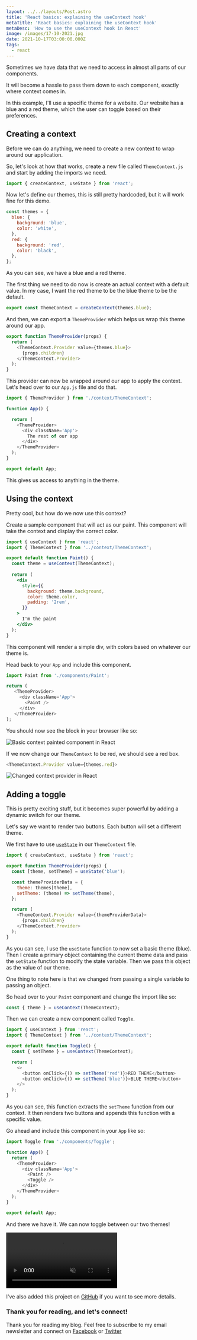 ```yaml
---
layout: ../../layouts/Post.astro
title: 'React basics: explaining the useContext hook'
metaTitle: 'React basics: explaining the useContext hook'
metaDesc: 'How to use the useContext hook in React'
image: /images/17-10-2021.jpg
date: 2021-10-17T03:00:00.000Z
tags:
  - react
---
```

Sometimes we have data that we need to access in almost all parts of our components.

It will become a hassle to pass them down to each component, exactly where context comes in.

In this example, I'll use a specific theme for a website.
Our website has a blue and a red theme, which the user can toggle based on their preferences.

## Creating a context

Before we can do anything, we need to create a new context to wrap around our application.

So, let's look at how that works, create a new file called `ThemeContext.js` and start by adding the imports we need.

```js
import { createContext, useState } from 'react';
```

Now let's define our themes, this is still pretty hardcoded, but it will work fine for this demo.

```js
const themes = {
  blue: {
    background: 'blue',
    color: 'white',
  },
  red: {
    background: 'red',
    color: 'black',
  },
};
```

As you can see, we have a blue and a red theme.

The first thing we need to do now is create an actual context with a default value.
In my case, I want the red theme to be the blue theme to be the default.

```js
export const ThemeContext = createContext(themes.blue);
```

And then, we can export a `ThemeProvider` which helps us wrap this theme around our app.

```js
export function ThemeProvider(props) {
  return (
    <ThemeContext.Provider value={themes.blue}>
      {props.children}
    </ThemeContext.Provider>
  );
}
```

This provider can now be wrapped around our app to apply the context. Let's head over to our `App.js` file and do that.

```js
import { ThemeProvider } from './context/ThemeContext';

function App() {

  return (
    <ThemeProvider>
      <div className='App'>
        The rest of our app
      </div>
    </ThemeProvider>
  );
}

export default App;
```

This gives us access to anything in the theme.

## Using the context

Pretty cool, but how do we now use this context?

Create a sample component that will act as our paint. This component will take the context and display the correct color.

```jsx
import { useContext } from 'react';
import { ThemeContext } from '../context/ThemeContext';

export default function Paint() {
  const theme = useContext(ThemeContext);
  
  return (
    <div
      style={{
        background: theme.background,
        color: theme.color,
        padding: '2rem',
      }}
    >
      I'm the paint
    </div>
  );
}
```

This component will render a simple div, with colors based on whatever our theme is.

Head back to your `App` and include this component.

```js
import Paint from './components/Paint';

return (
   <ThemeProvider>
     <div className='App'>
       <Paint />
     </div>
   </ThemeProvider>
);
```

You should now see the block in your browser like so:

![Basic context painted component in React](https://cdn.hashnode.com/res/hashnode/image/upload/v1633673041261/hqoFz5uOE.png)

If we now change our `ThemeContext` to be red, we should see a red box.

```js
<ThemeContext.Provider value={themes.red}>
```

![Changed context provider in React](https://cdn.hashnode.com/res/hashnode/image/upload/v1633673125222/Rt1pNhzK2.png)

## Adding a toggle

This is pretty exciting stuff, but it becomes super powerful by adding a dynamic switch for our theme.

Let's say we want to render two buttons. Each button will set a different theme.

We first have to use [`useState`](https://daily-dev-tips.com/posts/react-basics-explaining-the-usestate-hook/) in our `ThemeContext` file.

```js
import { createContext, useState } from 'react';

export function ThemeProvider(props) {
  const [theme, setTheme] = useState('blue');

  const themeProviderData = {
    theme: themes[theme],
    setTheme: (theme) => setTheme(theme),
  };

  return (
    <ThemeContext.Provider value={themeProviderData}>
      {props.children}
    </ThemeContext.Provider>
  );
}
```

As you can see, I use the `useState` function to now set a basic theme (blue).
Then I create a primary object containing the current theme data and pass the `setState` function to modify the state variable.
Then we pass this object as the value of our theme.

One thing to note here is that we changed from passing a single variable to passing an object.

So head over to your `Paint` component and change the import like so:

```js
const { theme } = useContext(ThemeContext);
```

Then we can create a new component called `Toggle`.

```js
import { useContext } from 'react';
import { ThemeContext } from '../context/ThemeContext';

export default function Toggle() {
  const { setTheme } = useContext(ThemeContext);

  return (
    <>
      <button onClick={() => setTheme('red')}>RED THEME</button>
      <button onClick={() => setTheme('blue')}>BLUE THEME</button>
    </>
  );
}
```

As you can see, this function extracts the `setTheme` function from our context.
It then renders two buttons and appends this function with a specific value.

Go ahead and include this component in your `App` like so:

```js
import Toggle from './components/Toggle';

function App() {
  return (
    <ThemeProvider>
      <div className='App'>
        <Paint />
        <Toggle />
      </div>
    </ThemeProvider>
  );
}

export default App;
```

And there we have it. We can now toggle between our two themes!

<!-- ![Switching context in React](https://cdn.hashnode.com/res/hashnode/image/upload/v1633673605426/v-NLzBUhS.gif) -->

<video autoplay loop muted playsinline>
  <source src="https://res.cloudinary.com/daily-dev-tips/video/upload/q_auto/context_thpdqy.webm" type="video/webm" />
  <source src="https://res.cloudinary.com/daily-dev-tips/video/upload/q_auto/context_nx0v4b.mp4" type="video/mp4" />
</video>

I've also added this project on [GitHub](https://github.com/rebelchris/react-basics/tree/context) if you want to see more details.

### Thank you for reading, and let's connect!

Thank you for reading my blog. Feel free to subscribe to my email newsletter and connect on [Facebook](https://www.facebook.com/DailyDevTipsBlog) or [Twitter](https://twitter.com/DailyDevTips1)
